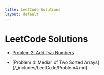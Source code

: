 ```yaml
---
title: LeetCode Solutions
layout: default
---
```


# LeetCode Solutions

- [Problem 2: Add Two Numbers](/_includes/LeetCode/Problem2.md)

- [Problem 4: Median of Two Sorted Arrays]{/_includes/LeetCode/Problem4.md}


